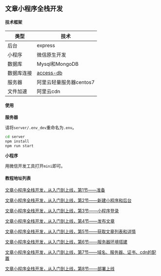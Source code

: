 ## 文章小程序全栈开发  

#### 技术框架   
|类型|技术|
| -- | --|
|后台|express|
|小程序|微信原生开发|
|数据库|Mysql和MongoDB|
|数据库连接|[access-db](https://github.com/zomem/access-db)|
|服务器|阿里云轻量服务器centos7|
|文件加速|阿里云cdn|
  
  
#### 使用  
**服务器**  
  
请将`server/.env_dev`重命名为`.env`。  
```bash
cd server
npm install
npm run start
```
  
**小程序**  
  
用微信开发工具打开`mini`即可。
  


#### 教程地址列表  
  
[文章小程序全栈开发，从入门到上线，第1节——准备](https://segmentfault.com/a/1190000040775333)  
  
[文章小程序全栈开发，从入门到上线，第2节——新建小程序和后台](https://segmentfault.com/a/1190000040775343)  
  
[文章小程序全栈开发，从入门到上线，第3节——小程序登录](https://segmentfault.com/a/1190000040775346)  
  
[文章小程序全栈开发，从入门到上线，第4节——发布文章](https://segmentfault.com/a/1190000040775354)  
  
[文章小程序全栈开发，从入门到上线，第5节——获取文章列表和详情](https://segmentfault.com/a/1190000040775357)  
  
[文章小程序全栈开发，从入门到上线，第6节——服务器环境搭建](https://segmentfault.com/a/1190000040775373)  
  
[文章小程序全栈开发，从入门到上线，第7节——域名、服务器、证书、cdn的配置](https://segmentfault.com/a/1190000040775393)  
  
[文章小程序全栈开发，从入门到上线，第8节——部署上线](https://segmentfault.com/a/1190000040775407)  
  